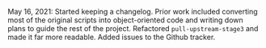 May 16, 2021: Started keeping a changelog. Prior work included converting most of the original scripts into object-oriented code and writing down plans to guide the rest of the project. Refactored ``pull-upstream-stage3`` and made it far more readable. Added issues to the Github tracker.
